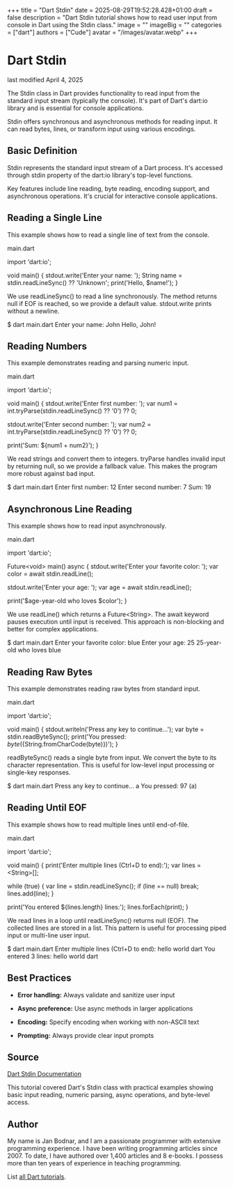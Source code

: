 +++
title = "Dart Stdin"
date = 2025-08-29T19:52:28.428+01:00
draft = false
description = "Dart Stdin tutorial shows how to read user input from console in Dart using the Stdin class."
image = ""
imageBig = ""
categories = ["dart"]
authors = ["Cude"]
avatar = "/images/avatar.webp"
+++

# Dart Stdin

last modified April 4, 2025

The Stdin class in Dart provides functionality to read input from
the standard input stream (typically the console). It's part of Dart's
dart:io library and is essential for console applications.

Stdin offers synchronous and asynchronous methods for reading input. It can
read bytes, lines, or transform input using various encodings.

## Basic Definition

Stdin represents the standard input stream of a Dart process.
It's accessed through stdin property of the dart:io
library's top-level functions.

Key features include line reading, byte reading, encoding support, and
asynchronous operations. It's crucial for interactive console applications.

## Reading a Single Line

This example shows how to read a single line of text from the console.

main.dart
  

import 'dart:io';

void main() {
  stdout.write('Enter your name: ');
  String name = stdin.readLineSync() ?? 'Unknown';
  print('Hello, $name!');
}

We use readLineSync() to read a line synchronously. The method
returns null if EOF is reached, so we provide a default value. stdout.write
prints without a newline.

$ dart main.dart
Enter your name: John
Hello, John!

## Reading Numbers

This example demonstrates reading and parsing numeric input.

main.dart
  

import 'dart:io';

void main() {
  stdout.write('Enter first number: ');
  var num1 = int.tryParse(stdin.readLineSync() ?? '0') ?? 0;
  
  stdout.write('Enter second number: ');
  var num2 = int.tryParse(stdin.readLineSync() ?? '0') ?? 0;
  
  print('Sum: ${num1 + num2}');
}

We read strings and convert them to integers. tryParse handles
invalid input by returning null, so we provide a fallback value. This makes
the program more robust against bad input.

$ dart main.dart
Enter first number: 12
Enter second number: 7
Sum: 19

## Asynchronous Line Reading

This example shows how to read input asynchronously.

main.dart
  

import 'dart:io';

Future&lt;void&gt; main() async {
  stdout.write('Enter your favorite color: ');
  var color = await stdin.readLine();
  
  stdout.write('Enter your age: ');
  var age = await stdin.readLine();
  
  print('$age-year-old who loves $color');
}

We use readLine() which returns a Future&lt;String&gt;.
The await keyword pauses execution until input is received. This
approach is non-blocking and better for complex applications.

$ dart main.dart
Enter your favorite color: blue
Enter your age: 25
25-year-old who loves blue

## Reading Raw Bytes

This example demonstrates reading raw bytes from standard input.

main.dart
  

import 'dart:io';

void main() {
  stdout.writeln('Press any key to continue...');
  var byte = stdin.readByteSync();
  print('You pressed: $byte (${String.fromCharCode(byte)})');
}

readByteSync() reads a single byte from input. We convert the
byte to its character representation. This is useful for low-level input
processing or single-key responses.

$ dart main.dart
Press any key to continue...
a
You pressed: 97 (a)

## Reading Until EOF

This example shows how to read multiple lines until end-of-file.

main.dart
  

import 'dart:io';

void main() {
  print('Enter multiple lines (Ctrl+D to end):');
  var lines = &lt;String&gt;[];
  
  while (true) {
    var line = stdin.readLineSync();
    if (line == null) break;
    lines.add(line);
  }
  
  print('You entered ${lines.length} lines:');
  lines.forEach(print);
}

We read lines in a loop until readLineSync() returns null (EOF).
The collected lines are stored in a list. This pattern is useful for processing
piped input or multi-line user input.

$ dart main.dart
Enter multiple lines (Ctrl+D to end):
hello
world
dart
You entered 3 lines:
hello
world
dart

## Best Practices

- **Error handling:** Always validate and sanitize user input

- **Async preference:** Use async methods in larger applications

- **Encoding:** Specify encoding when working with non-ASCII text

- **Prompting:** Always provide clear input prompts

## Source

[Dart Stdin Documentation](https://api.dart.dev/stable/dart-io/Stdin-class.html)

This tutorial covered Dart's Stdin class with practical examples showing
basic input reading, numeric parsing, async operations, and byte-level access.

## Author

My name is Jan Bodnar, and I am a passionate programmer with extensive
programming experience. I have been writing programming articles since 2007.
To date, I have authored over 1,400 articles and 8 e-books. I possess more
than ten years of experience in teaching programming.

List [all Dart tutorials](/dart/).